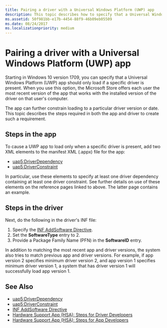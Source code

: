 ```yaml
---
title: Pairing a driver with a Universal Windows Platform (UWP) app
description: This topic describes how to specify that a Universal Windows Platform (UWP) app should only load if a specific driver is present.
ms.assetid: 50f981bb-e17b-4454-88f9-46b09eb05509
ms.date: 08/24/2017
ms.localizationpriority: medium
---
```


# Pairing a driver with a Universal Windows Platform (UWP) app

Starting in Windows 10 version 1709, you can specify that a Universal Windows Platform (UWP) app should only load if a specific driver is present. When you use this option, the Microsoft Store offers each user the most recent version of the app that works with the installed version of the driver on that user's computer.

The app can further constrain loading to a particular driver version or date.  This topic describes the steps required in both the app and driver to create such a requirement.

## Steps in the app

To cause a UWP app to load only when a specific driver is present, add two XML elements to the manifest XML (.appx) file for the app:

* [uap5:DriverDependency](https://docs.microsoft.com/uwp/schemas/appxpackage/uapmanifestschema/element-uap5-driverdependency)
* [uap5:DriverConstraint](https://docs.microsoft.com/uwp/schemas/appxpackage/uapmanifestschema/element-uap5-driverconstraint)

In particular, use these elements to specify at least one driver dependency containing at least one driver constraint.  See further details on use of these elements on the reference pages linked to above.  The latter page contains an example.

## Steps in the driver

Next, do the following in the driver's INF file:

1. Specify the [INF AddSoftware Directive](inf-addsoftware-directive.md).
2. Set the **SoftwareType** entry to 2.
3. Provide a Package Family Name (PFN) in the **SoftwareID** entry.

In addition to matching the most recent app and driver versions, the system also tries to match previous app and driver versions.  For example, if app version 2 specifies minimum driver version 2, and app version 1 specifies minimum driver version 1, a system that has driver version 1 will successfully load app version 1.

## See Also

* [uap5:DriverDependency](https://docs.microsoft.com/uwp/schemas/appxpackage/uapmanifestschema/element-uap5-driverdependency)
* [uap5:DriverConstraint](https://review.docs.microsoft.com/uwp/schemas/appxpackage/uapmanifestschema/element-uap5-driverconstraint?branch=lahugh-rs3)
* [INF AddSoftware Directive](inf-addsoftware-directive.md)
* [Hardware Support App (HSA): Steps for Driver Developers](../devapps/hardware-support-app--hsa--steps-for-driver-developers.md)
* [Hardware Support App (HSA): Steps for App Developers](../devapps/hardware-support-app--hsa--steps-for-app-developers.md)
